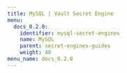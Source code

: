 ```yaml
---
title: MySQL | Vault Secret Engine
menu:
  docs_0.2.0:
    identifier: mysql-secret-engines
    name: MySQL
    parent: secret-engines-guides
    weight: 40
menu_name: docs_0.2.0
---
```

